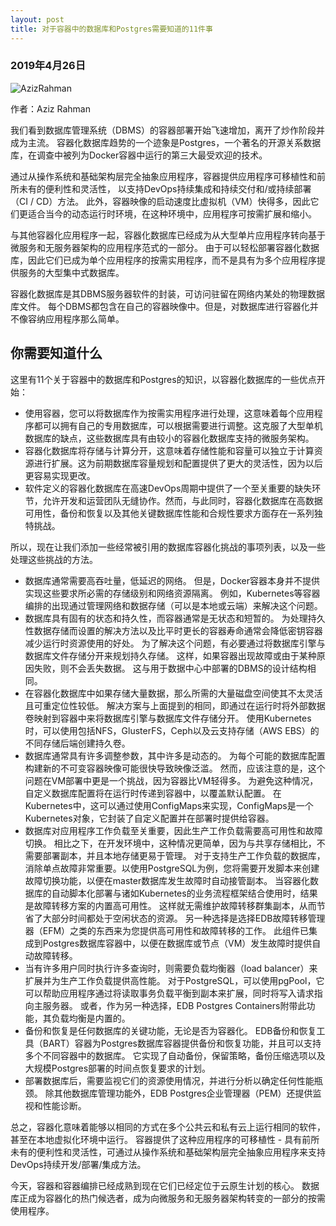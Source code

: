 ```yaml
---
layout: post
title: 对于容器中的数据库和Postgres需要知道的11件事
---
```


### 2019年4月26日
![AzizRahman](https://bdlguu0syu1idj5d2b4m53mv-wpengine.netdna-ssl.com/wp-content/uploads/2019/04/Aziz-Rahman.jpg) 

作者：Aziz Rahman

我们看到数据库管理系统（DBMS）的容器部署开始飞速增加，离开了炒作阶段并成为主流。
容器化数据库趋势的一个迹象是Postgres，一个著名的开源关系数据库，在调查中被列为Docker容器中运行的第三大最受欢迎的技术。

通过从操作系统和基础架构层完全抽象应用程序，容器提供应用程序可移植性和前所未有的便利性和灵活性，
以支持DevOps持续集成和持续交付和/或持续部署（CI / CD）方法。
此外，容器映像的启动速度比虚拟机（VM）快得多，因此它们更适合当今的动态运行时环境，在这种环境中，应用程序可按需扩展和缩小。

与其他容器化应用程序一起，容器化数据库已经成为从大型单片应用程序转向基于微服务和无服务器架构的应用程序范式的一部分。
由于可以轻松部署容器化数据库，因此它们已成为单个应用程序的按需实用程序，而不是具有为多个应用程序提供服务的大型集中式数据库。

容器化数据库是其DBMS服务器软件的封装，可访问驻留在网络内某处的物理数据库文件。
每个DBMS都包含在自己的容器映像中。但是，对数据库进行容器化并不像容纳应用程序那么简单。

## 你需要知道什么
这里有11个关于容器中的数据库和Postgres的知识，以容器化数据库的一些优点开始：
* 使用容器，您可以将数据库作为按需实用程序进行处理，这意味着每个应用程序都可以拥有自己的专用数据库，可以根据需要进行调整。这克服了大型单机数据库的缺点，这些数据库具有由较小的容器化数据库支持的微服务架构。
* 容器化数据库将存储与计算分开，这意味着存储性能和容量可以独立于计算资源进行扩展。这为前期数据库容量规划和配置提供了更大的灵活性，因为以后更容易实现更改。
* 软件定义的容器化数据库在高速DevOps周期中提供了一个至关重要的缺失环节，允许开发和运营团队无缝协作。然而，与此同时，容器化数据库在高数据可用性，备份和恢复以及其他关键数据库性能和合规性要求方面存在一系列独特挑战。

所以，现在让我们添加一些经常被引用的数据库容器化挑战的事项列表，以及一些处理这些挑战的方法。

* 数据库通常需要高吞吐量，低延迟的网络。 但是，Docker容器本身并不提供实现这些要求所必需的存储级别和网络资源隔离。 例如，Kubernetes等容器编排的出现通过管理网络和数据存储（可以是本地或云端）来解决这个问题。
* 数据库具有固有的状态和持久性，而容器通常是无状态和短暂的。 为处理持久性数据存储而设置的解决方法以及比平时更长的容器寿命通常会降低密钥容器减少运行时资源使用的好处。
  为了解决这个问题，有必要通过将数据库引擎与数据库文件存储分开来规划持久存储。 这样，如果容器出现故障或由于某种原因失败，则不会丢失数据。 这与用于数据中心中部署的DBMS的设计结构相同。
* 在容器化数据库中如果存储大量数据，那么所需的大量磁盘空间使其不太灵活且可重定位性较低。 解决方案与上面提到的相同，即通过在运行时将外部数据卷映射到容器中来将数据库引擎与数据库文件存储分开。 使用Kubernetes时，可以使用包括NFS，GlusterFS，Ceph以及云支持存储（AWS EBS）的不同存储后端创建持久卷。
* 数据库通常具有许多调整参数，其中许多是动态的。 为每个可能的数据库配置构建新的不可变容器映像可能很快导致映像泛滥。 然而，应该注意的是，这个问题在VM部署中更是一个挑战，因为容器比VM轻得多。 为避免这种情况，自定义数据库配置将在运行时传递到容器中，以覆盖默认配置。 在Kubernetes中，这可以通过使用ConfigMaps来实现，ConfigMaps是一个Kubernetes对象，它封装了自定义配置并在部署时提供给容器。
* 数据库对应用程序工作负载至关重要，因此生产工作负载需要高可用性和故障切换。
  相比之下，在开发环境中，这种情况更简单，因为与共享存储相比，不需要部署副本，并且本地存储更易于管理。
  对于支持生产工作负载的数据库，消除单点故障非常重要。以使用PostgreSQL为例，您将需要开发脚本来创建故障切换功能，以便在master数据库发生故障时自动接管副本。
  当容器化数据库的自动脚本化部署与诸如Kubernetes的业务流程框架结合使用时，结果是故障转移方案的内置高可用性。
  这样就无需维护故障转移群集副本，从而节省了大部分时间都处于空闲状态的资源。
  另一种选择是选择EDB故障转移管理器（EFM）之类的东西来为您提供高可用性和故障转移的工作。
  此组件已集成到Postgres数据库容器中，以便在数据库或节点（VM）发生故障时提供自动故障转移。
* 当有许多用户同时执行许多查询时，则需要负载均衡器（load balancer）来扩展并为生产工作负载提供高性能。
  对于PostgreSQL，可以使用pgPool，它可以帮助应用程序通过将读取事务负载平衡到副本来扩展，同时将写入请求指向主服务器。 
  或者，作为另一种选择，EDB Postgres Containers附带此功能，其负载均衡是内置的。
* 备份和恢复是任何数据库的关键功能，无论是否为容器化。 
  EDB备份和恢复工具（BART）容器为Postgres数据库容器提供备份和恢复功能，并且可以支持多个不同容器中的数据库。
  它实现了自动备份，保留策略，备份压缩选项以及大规模Postgres部署的时间点恢复要求的计划。
* 部署数据库后，需要监视它们的资源使用情况，并进行分析以确定任何性能瓶颈。 
   除其他数据库管理功能外，EDB Postgres企业管理器（PEM）还提供监视和性能诊断。

总之，容器化意味着能够以相同的方式在多个公共云和私有云上运行相同的软件，甚至在本地虚拟化环境中运行。 
容器提供了这种应用程序的可移植性 - 具有前所未有的便利性和灵活性，可通过从操作系统和基础架构层完全抽象应用程序来支持DevOps持续开发/部署/集成方法。

今天，容器和容器编排已经成熟到现在它们已经定位于云原生计划的核心。
数据库正成为容器化的热门候选者，成为向微服务和无服务器架构转变的一部分的按需使用程序。

  
